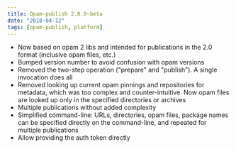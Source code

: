```yaml
---
title: Opam-publish 2.0.0~beta
date: "2018-04-12"
tags: [opam-publish, platform]
---
```


* Now based on opam 2 libs and intended for publications in the 2.0 format
  (inclusive opam files, etc.)
* Bumped version number to avoid confusion with opam versions
* Removed the two-step operation ("prepare" and "publish"). A single invocation
  does all
* Removed looking up current opam pinnings and repositories for metadata, which
  was too complex and counter-intuitive. Now opam files are looked up only in
  the specified directories or archives
* Multiple publications without added complexity
* Simplified command-line: URLs, directories, opam files, package names can be
  specified directly on the command-line, and repeated for multiple
  publications
* Allow providing the auth token directly
